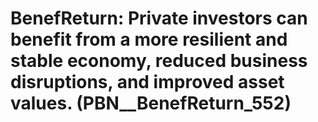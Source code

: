 # BenefReturn: __Private investors can benefit from a more resilient and stable economy, reduced business disruptions, and improved asset values.__ (PBN__BenefReturn_552)

